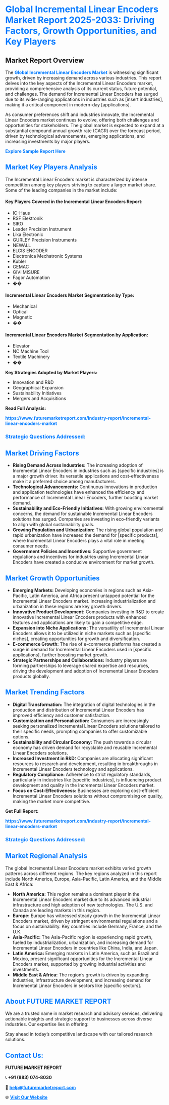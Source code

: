 <h1 style="color: #007BFF;">Global Incremental Linear Encoders Market Report 2025-2033: Driving Factors, Growth Opportunities, and Key Players</h1>

<section id="overview">
<h2>Market Report Overview</h2>
<p>The <a href="https://www.futuremarketreport.com/industry-report/incremental-linear-encoders-market" style="color: #007BFF; text-decoration: none;"><strong>Global Incremental Linear Encoders Market</strong></a> is witnessing significant growth, driven by increasing demand across various industries. This report delves into the key aspects of the Incremental Linear Encoders market, providing a comprehensive analysis of its current status, future potential, and challenges. The demand for Incremental Linear Encoders has surged due to its wide-ranging applications in industries such as [insert industries], making it a critical component in modern-day [applications].</p>
<p>As consumer preferences shift and industries innovate, the Incremental Linear Encoders market continues to evolve, offering both challenges and opportunities for stakeholders. The global market is expected to expand at a substantial compound annual growth rate (CAGR) over the forecast period, driven by technological advancements, emerging applications, and increasing investments by major players.</p>
</section>

<section id="overview">
<p><a href="https://www.futuremarketreport.com/request-sample/reportId=117622" style="color: #007BFF; text-decoration: none;"><strong>Explore Sample Report Here</strong></a></p>
</section>

<section id="key-players">
<h2 style="color: #007BFF;">Market Key Players Analysis</h2>
<p>The Incremental Linear Encoders market is characterized by intense competition among key players striving to capture a larger market share. Some of the leading companies in the market include:</p>
<h4>Key Players Covered in the Incremental Linear Encoders Report:</h4>
<ul><li>IC-Haus</li><li>RSF Elektronik</li><li>SIKO</li><li>Leader Precision Instrument</li><li>Lika Electronic</li><li>GURLEY Precision Instruments</li><li>NEWALL</li><li>ELCIS ENCODER</li><li>Electronica Mechatronic Systems</li><li>Kubler</li><li>GEMAC</li><li>GIVI MISURE</li><li>Fagor Automation</li><li>��</li></ul>
<h4>Incremental Linear Encoders Market Segmentation by Type:</h4>
<ul><li>Mechanical</li><li>Optical</li><li>Magnetic</li><li>��</li></ul>

<h4>Incremental Linear Encoders Market Segmentation by Application:</h4>
<ul><li>Elevator</li><li>NC Machine Tool</li><li>Textile Machinery</li><li>��</li></ul>
<p><strong>Key Strategies Adopted by Market Players:</strong></p>
<ul>
<li>Innovation and R&D</li>
<li>Geographical Expansion</li>
<li>Sustainability Initiatives</li>
<li>Mergers and Acquisitions</li>
</ul>
</section>

<section>
<p><strong>Read Full Analysis: </strong></p><a href="https://www.futuremarketreport.com/industry-report/incremental-linear-encoders-market" style="color: #007BFF; text-decoration: none;"><strong>https://www.futuremarketreport.com/industry-report/incremental-linear-encoders-market</strong></a>
<h3 style="color: #007BFF;">Strategic Questions Addressed:</h3>
</section>

<section id="driving-factors">
<h2 style="color: #007BFF;">Market Driving Factors</h2>
<ul>
<li><strong>Rising Demand Across Industries:</strong> The increasing adoption of Incremental Linear Encoders in industries such as [specific industries] is a major growth driver. Its versatile applications and cost-effectiveness make it a preferred choice among manufacturers.</li>
<li><strong>Technological Advancements:</strong> Continuous innovations in production and application technologies have enhanced the efficiency and performance of Incremental Linear Encoders, further boosting market demand.</li>
<li><strong>Sustainability and Eco-Friendly Initiatives:</strong> With growing environmental concerns, the demand for sustainable Incremental Linear Encoders solutions has surged. Companies are investing in eco-friendly variants to align with global sustainability goals.</li>
<li><strong>Growing Population and Urbanization:</strong> The rising global population and rapid urbanization have increased the demand for [specific products], where Incremental Linear Encoders plays a vital role in meeting consumer needs.</li>
<li><strong>Government Policies and Incentives:</strong> Supportive government regulations and incentives for industries using Incremental Linear Encoders have created a conducive environment for market growth.</li>
</ul>
</section>

<section id="growth-opportunities">
<h2 style="color: #007BFF;">Market Growth Opportunities</h2>
<ul>
<li><strong>Emerging Markets:</strong> Developing economies in regions such as Asia-Pacific, Latin America, and Africa present untapped potential for the Incremental Linear Encoders market. Increasing industrialization and urbanization in these regions are key growth drivers.</li>
<li><strong>Innovative Product Development:</strong> Companies investing in R&D to create innovative Incremental Linear Encoders products with enhanced features and applications are likely to gain a competitive edge.</li>
<li><strong>Expansion into Niche Applications:</strong> The versatility of Incremental Linear Encoders allows it to be utilized in niche markets such as [specific niches], creating opportunities for growth and diversification.</li>
<li><strong>E-commerce Growth:</strong> The rise of e-commerce platforms has created a surge in demand for Incremental Linear Encoders used in [specific applications], further boosting market growth.</li>
<li><strong>Strategic Partnerships and Collaborations:</strong> Industry players are forming partnerships to leverage shared expertise and resources, driving the development and adoption of Incremental Linear Encoders products globally.</li>
</ul>
</section>

<section id="trending-factors">
<h2 style="color: #007BFF;">Market Trending Factors</h2>
<ul>
<li><strong>Digital Transformation:</strong> The integration of digital technologies in the production and distribution of Incremental Linear Encoders has improved efficiency and customer satisfaction.</li>
<li><strong>Customization and Personalization:</strong> Consumers are increasingly seeking personalized Incremental Linear Encoders solutions tailored to their specific needs, prompting companies to offer customizable options.</li>
<li><strong>Sustainability and Circular Economy:</strong> The push towards a circular economy has driven demand for recyclable and reusable Incremental Linear Encoders solutions.</li>
<li><strong>Increased Investment in R&D:</strong> Companies are allocating significant resources to research and development, resulting in breakthroughs in Incremental Linear Encoders technology and applications.</li>
<li><strong>Regulatory Compliance:</strong> Adherence to strict regulatory standards, particularly in industries like [specific industries], is influencing product development and quality in the Incremental Linear Encoders market.</li>
<li><strong>Focus on Cost-Effectiveness:</strong> Businesses are exploring cost-efficient Incremental Linear Encoders solutions without compromising on quality, making the market more competitive.</li>
</ul>
</section>

<section>
<p><strong>Get Full Report: </strong></p><a href="https://www.futuremarketreport.com/industry-report/incremental-linear-encoders-market" style="color: #007BFF; text-decoration: none;"><strong>https://www.futuremarketreport.com/industry-report/incremental-linear-encoders-market</strong></a>
<h3 style="color: #007BFF;">Strategic Questions Addressed:</h3>
</section>


<section id="regional-analysis">
<h2 style="color: #007BFF;">Market Regional Analysis</h2>
<p>The global Incremental Linear Encoders market exhibits varied growth patterns across different regions. The key regions analyzed in this report include North America, Europe, Asia-Pacific, Latin America, and the Middle East & Africa:</p>
<ul>
<li><strong>North America:</strong> This region remains a dominant player in the Incremental Linear Encoders market due to its advanced industrial infrastructure and high adoption of new technologies. The U.S. and Canada are leading markets in this region.</li>
<li><strong>Europe:</strong> Europe has witnessed steady growth in the Incremental Linear Encoders market, driven by stringent environmental regulations and a focus on sustainability. Key countries include Germany, France, and the U.K.</li>
<li><strong>Asia-Pacific:</strong> The Asia-Pacific region is experiencing rapid growth, fueled by industrialization, urbanization, and increasing demand for Incremental Linear Encoders in countries like China, India, and Japan.</li>
<li><strong>Latin America:</strong> Emerging markets in Latin America, such as Brazil and Mexico, present significant opportunities for the Incremental Linear Encoders market, supported by growing industrial activities and investments.</li>
<li><strong>Middle East & Africa:</strong> The region’s growth is driven by expanding industries, infrastructure development, and increasing demand for Incremental Linear Encoders in sectors like [specific sectors].</li>
</ul>
</section>

<footer>
<h2 style="color: #007BFF;">About FUTURE MARKET REPORT</h2>
<p>We are a trusted name in market research and advisory services, delivering actionable insights and strategic support to businesses across diverse industries. Our expertise lies in offering:</p>

<p>Stay ahead in today’s competitive landscape with our tailored research solutions.</p>

<h2 style="color: #007BFF;">Contact Us:</h2>
<p><strong>FUTURE MARKET REPORT</strong></p>
<p>📞 <strong>+91 (883) 074-8030</strong></p>
<p>📧 <strong><a href="mailto:help@futuremarketreport.com" style="color: #007BFF;">help@futuremarketreport.com</a></strong></p>
<p>🌐 <strong><a href="https://www.futuremarketreport.com/" style="color: #007BFF;">Visit Our Website</a></strong></p>
</footer>